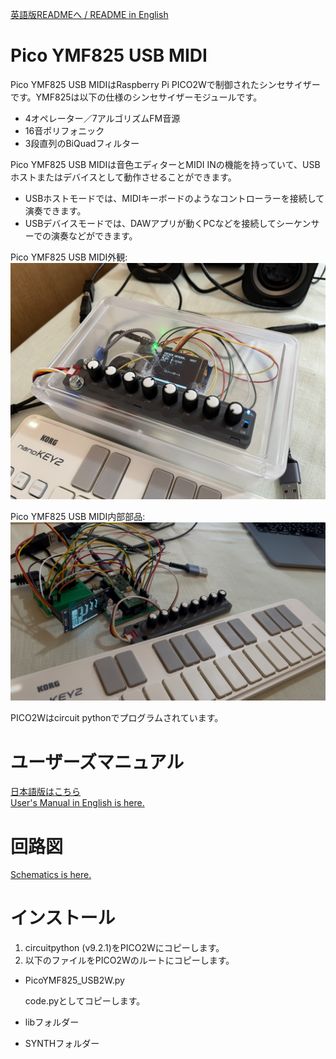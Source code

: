 [英語版READMEへ / README in English](https://github.com/ohira-s/PicoYMF825_USB2W/blob/master/README.md)  
# Pico YMF825 USB MIDI
Pico YMF825 USB MIDIはRaspberry Pi PICO2Wで制御されたシンセサイザーです。YMF825は以下の仕様のシンセサイザーモジュールです。  

* 4オペレーター／7アルゴリズムFM音源
* 16音ポリフォニック
* 3段直列のBiQuadフィルター

Pico YMF825 USB MIDIは音色エディターとMIDI INの機能を持っていて、USBホストまたはデバイスとして動作させることができます。    

* USBホストモードでは、MIDIキーボードのようなコントローラーを接続して演奏できます。
* USBデバイスモードでは、DAWアプリが動くPCなどを接続してシーケンサーでの演奏などができます。   

Pico YMF825 USB MIDI外観:  
![PICO YMF825 Overview](https://github.com/ohira-s/PicoYMF825_USB2W/blob/master/Docs/PicoYMF825_PKG_Overview.jpg)  

Pico YMF825 USB MIDI内部部品:  
![PICO YMF825 Overview](https://github.com/ohira-s/PicoYMF825_USB2W/blob/master/Docs/pico_ymf825_overview.jpg)

PICO2Wはcircuit pythonでプログラムされています。  

# ユーザーズマニュアル
[日本語版はこちら](https://github.com/ohira-s/PicoYMF825_USB2W/blob/master/Docs/UsersManual_Jp.md)  
[User's Manual in English is here.](https://github.com/ohira-s/PicoYMF825_USB2W/blob/master/Docs/UsersManual.md)  

# 回路図
[Schematics is here.](https://github.com/ohira-s/PicoYMF825_USB2W/blob/master/Docs/PicoYMF825USB_sch.pdf)  

# インストール
1) circuitpython (v9.2.1)をPICO2Wにコピーします。  
2) 以下のファイルをPICO2Wのルートにコピーします。  

- PicoYMF825_USB2W.py  

	code.pyとしてコピーします。  

- libフォルダー  
- SYNTHフォルダー  
